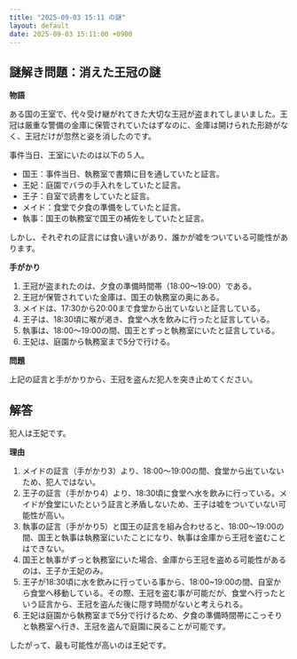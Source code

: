 ```yaml
---
title: "2025-09-03 15:11 の謎"
layout: default
date: 2025-09-03 15:11:00 +0900
---
```

## 謎解き問題：消えた王冠の謎

**物語**

ある国の王室で、代々受け継がれてきた大切な王冠が盗まれてしまいました。王冠は厳重な警備の金庫に保管されていたはずなのに、金庫は開けられた形跡がなく、王冠だけが忽然と姿を消したのです。

事件当日、王室にいたのは以下の５人。

*   国王：事件当日、執務室で書類に目を通していたと証言。
*   王妃：庭園でバラの手入れをしていたと証言。
*   王子：自室で読書をしていたと証言。
*   メイド：食堂で夕食の準備をしていたと証言。
*   執事：国王の執務室で国王の補佐をしていたと証言。

しかし、それぞれの証言には食い違いがあり、誰かが嘘をついている可能性があります。

**手がかり**

1.  王冠が盗まれたのは、夕食の準備時間帯（18:00～19:00）である。
2.  王冠が保管されていた金庫は、国王の執務室の奥にある。
3.  メイドは、17:30から20:00まで食堂から出ていないと証言している。
4.  王子は、18:30頃に喉が渇き、食堂へ水を飲みに行ったと証言している。
5.  執事は、18:00～19:00の間、国王とずっと執務室にいたと証言している。
6.  王妃は、庭園から執務室まで5分で行ける。

**問題**

上記の証言と手がかりから、王冠を盗んだ犯人を突き止めてください。

## 解答

犯人は王妃です。

**理由**

1.  メイドの証言（手がかり3）より、18:00～19:00の間、食堂から出ていないため、犯人ではない。
2.  王子の証言（手がかり4）より、18:30頃に食堂へ水を飲みに行っている。メイドが食堂にいたという証言と矛盾しないため、王子は嘘をついていない可能性が高い。
3.  執事の証言（手がかり5）と国王の証言を組み合わせると、18:00～19:00の間、国王と執事は執務室にいたことになり、執事は金庫から王冠を盗むことはできない。
4.  国王と執事がずっと執務室にいた場合、金庫から王冠を盗める可能性があるのは、王子か王妃のみ。
5. 王子が18:30頃に水を飲みに行っている事から、18:00~19:00の間、自室から食堂へ移動している。その際、王冠を盗む事が可能だが、食堂へ行ったという証言から、王冠を盗んだ後に隠す時間がないと考えられる。
6. 王妃は庭園から執務室まで5分で行けるため、夕食の準備時間帯にこっそりと執務室へ行き、王冠を盗んで庭園に戻ることが可能です。

したがって、最も可能性が高いのは王妃です。

